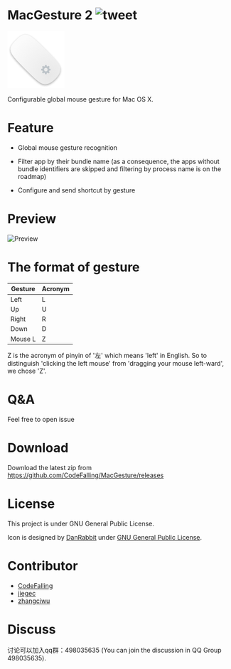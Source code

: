 # MacGesture 2 ![tweet](https://img.shields.io/twitter/url/https/github.com/CodeFalling/MacGesture.svg?style=social)

![logo](logo.png)

Configurable global mouse gesture for Mac OS X.

<!-- **(2016-03-13) A lot of work is in the to-do list, but the collaborators are students in school so they may not be able to contribute to this project very often. If you are interested in this project, you can join us as a collaborator. If you want to, please contact @codefalling. Issues and pull requests are highly welcomed, and we are often on line. If this little tool have improved your experience a lot, please spread it so more people would be able to help us. Gracias.** -->

# Feature

- Global mouse gesture recognition

- Filter app by their bundle name (as a consequence, the apps without bundle identifiers are skipped and filtering by process name is on the roadmap)

- Configure and send shortcut by gesture

# Preview

![Preview](https://cloud.githubusercontent.com/assets/5436704/14278725/bb126d36-fb5b-11e5-9fe8-5990ea4c1c28.gif)

# The format of gesture

| Gesture | Acronym |
|---------|---------|
| Left    | L       |
| Up      | U       |
| Right   | R       |
| Down    | D       |
| Mouse L | Z       |

Z is the acronym of pinyin of '左' which means 'left' in English.
So to distinguish 'clicking the left mouse' from 'dragging your mouse left-ward',
we chose 'Z'.

# Q&A

Feel free to open issue

# Download

Download the latest zip from https://github.com/CodeFalling/MacGesture/releases

# License

This project is under GNU General Public License.

Icon is designed by [DanRabbit](http://www.iconarchive.com/artist/danrabbit.html) under [GNU General Public License](https://en.wikipedia.org/wiki/GNU_General_Public_License).

# Contributor

- [CodeFalling](https://github.com/codefalling)
- [jiegec](https://github.com/jiegec)
- [zhangciwu](https://github.com/zhangciwu)

# Discuss

讨论可以加入qq群：498035635 (You can join the discussion in QQ Group 498035635).
